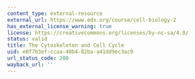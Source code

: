 ```yaml
---
content_type: external-resource
external_url: https://www.edx.org/course/cell-biology-2
has_external_license_warning: true
license: https://creativecommons.org/licenses/by-nc-sa/4.0/
status: valid
title: The Cytoskeleton and Cell Cycle
uid: e0f7b3ef-ccaa-40b4-82ba-a41dd9ec3ac9
url_status_code: 200
wayback_url: ''
---
```

